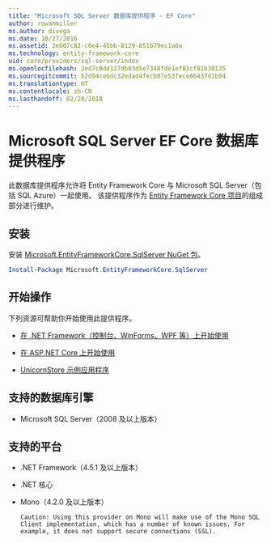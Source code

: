 ```yaml
---
title: "Microsoft SQL Server 数据库提供程序 - EF Core"
author: rowanmiller
ms.author: divega
ms.date: 10/27/2016
ms.assetid: 2e007c82-c6e4-45bb-8129-851b79ec1a0a
ms.technology: entity-framework-core
uid: core/providers/sql-server/index
ms.openlocfilehash: 2ed7c0dd127db03d5e7340fde1ef83cf01b30135
ms.sourcegitcommit: b2d94cebdc32edad4fecb07e53fece66437d1b04
ms.translationtype: HT
ms.contentlocale: zh-CN
ms.lasthandoff: 02/28/2018
---
```

# <a name="microsoft-sql-server-ef-core-database-provider"></a>Microsoft SQL Server EF Core 数据库提供程序

此数据库提供程序允许将 Entity Framework Core 与 Microsoft SQL Server（包括 SQL Azure）一起使用。 该提供程序作为 [Entity Framework Core 项目](https://github.com/aspnet/EntityFrameworkCore)的组成部分进行维护。

## <a name="install"></a>安装

安装 [Microsoft.EntityFrameworkCore.SqlServer NuGet 包](https://www.nuget.org/packages/Microsoft.EntityFrameworkCore.SqlServer/)。

``` powershell
Install-Package Microsoft.EntityFrameworkCore.SqlServer
```

## <a name="get-started"></a>开始操作

下列资源可帮助你开始使用此提供程序。
* [在 .NET Framework（控制台、WinForms、WPF 等）上开始使用](../../get-started/full-dotnet/index.md)

* [在 ASP.NET Core 上开始使用](../../get-started/aspnetcore/index.md)

* [UnicornStore 示例应用程序](https://github.com/rowanmiller/UnicornStore/tree/master/UnicornStore)

## <a name="supported-database-engines"></a>支持的数据库引擎

* Microsoft SQL Server（2008 及以上版本）

## <a name="supported-platforms"></a>支持的平台

* .NET Framework（4.5.1 及以上版本）

* .NET 核心

* Mono（4.2.0 及以上版本）

      Caution: Using this provider on Mono will make use of the Mono SQL Client implementation, which has a number of known issues. For example, it does not support secure connections (SSL).
